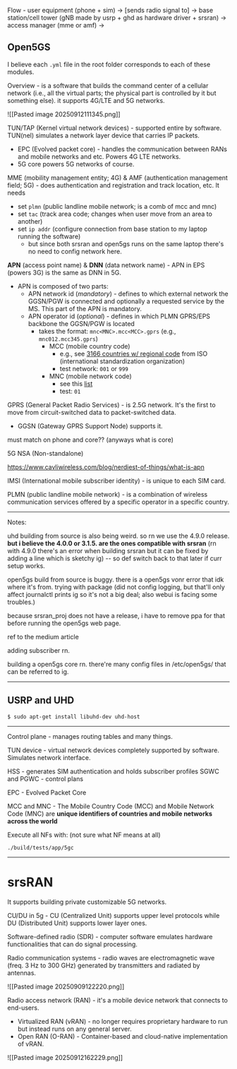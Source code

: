 Flow - user equipment (phone + sim) → \[sends radio signal to] → base station/cell tower (gNB made by usrp + ghd as hardware driver + srsran) → access manager (mme or amf) → 

## Open5GS

I believe each `.yml` file in the root folder corresponds to each of these modules. 

Overview - is a software that builds the command center of a cellular network (i.e., all the virtual parts; the physical part is controlled by it but something else). it supports 4G/LTE and 5G networks. 


![[Pasted image 20250912111345.png]]

TUN/TAP (Kernel virtual network devices) - supported entire by software. TUN(nel) simulates a network layer device that carries IP packets.

- EPC (Evolved packet core) - handles the communication between RANs and mobile networks and etc. Powers 4G LTE networks.
- 5G core powers 5G networks of course.

MME (mobility management entity; 4G) & AMF (authentication management field; 5G) - does authentication and registration and track location, etc. It needs
- set `plmn` (public landline mobile network; is a comb of mcc and mnc) 
- set `tac` (track area code; changes when user move from an area to another)
- set `ip addr` (configure connection from base station to my laptop running the software)
	- but since both srsran and open5gs runs on the same laptop there's no need to config network here.

**APN** (access point name) & **DNN** (data network name) - APN in EPS (powers 3G) is the same as DNN in 5G. 
- APN is composed of two parts:
	- APN network id (*mandatory*) - defines to which external network the GGSN/PGW is connected and optionally a requested service by the MS. This part of the APN is mandatory.
	- APN operator id (*optional*) - defines in which PLMN GPRS/EPS backbone the GGSN/PGW is located
		- takes the format: `mnc<MNC>.mcc<MCC>.gprs` (e.g., `mnc012.mcc345.gprs`)
			- MCC (mobile country code)
				- e.g., see [3166 countries w/ regional code](https://github.com/lukes/ISO-3166-Countries-with-Regional-Codes/blob/master/all/all.csv) from ISO (international standardization organization)
				- test network: `001` or `999`
			- MNC (mobile network code) 
				- see this [list](https://www.mcc-mnc.com/)
				- test: `01` 

GPRS (General Packet Radio Services) - is 2.5G network. It's the first to move from circuit-switched data to packet-switched data. 
- GGSN (Gateway GPRS Support Node) supports it.

must match on phone and core?? (anyways what is core)

5G NSA (Non-standalone) 

https://www.cavliwireless.com/blog/nerdiest-of-things/what-is-apn

IMSI (International mobile subscriber identity) - is unique to each SIM card.

PLMN (public landline mobile network) - is a combination of wireless communication services offered by a specific operator in a specific country.

---

Notes: 

uhd building from source is also being weird. so rn we use the 4.9.0 release. **but i believe the 4.0.0 or 3.1.5. are the ones compatible with srsran** (rn with 4.9.0 there's an error when building srsran but it can be fixed by adding a line which is sketchy ig) -- so def switch back to that later if curr setup works. 

open5gs build from source is buggy. there is a open5gs vonr error that idk where it's from. trying with package (did not config logging, but that'll only affect journalctl prints ig so it's not a big deal; also webui is facing some troubles.)

because srsran_proj does not have a release, i have to remove ppa for that before running the open5gs web page. 

ref to the medium article 

adding subscriber rn. 

building a open5gs core rn. there're many config files in /etc/open5gs/ that can be referred to ig. 

---

## USRP and UHD

```
$ sudo apt-get install libuhd-dev uhd-host
```

---


Control plane - manages routing tables and many things.

TUN device - virtual network devices completely supported by software. Simulates network interface. 

HSS - generates SIM authentication and holds subscriber profiles
SGWC and PGWC - control plans

EPC - Evolved Packet Core

MCC and MNC - The Mobile Country Code (MCC) and Mobile Network Code (MNC) are **unique identifiers of countries and mobile networks across the world**

Execute all NFs with: (not sure what NF means at all)
```
./build/tests/app/5gc
```

---
# srsRAN

It supports building private customizable 5G networks. 

CU/DU in 5g - CU (Centralized Unit) supports upper level protocols while DU (Distributed Unit) supports lower layer ones.

Software-defined radio (SDR) - computer software emulates hardware functionalities that can do signal processing. 

Radio communication systems - radio waves are electromagnetic wave (freq. 3 Hz to 300 GHz) generated by transmitters and radiated by antennas.

![[Pasted image 20250909122220.png]]

Radio access network (RAN) - it's a mobile device network that connects to end-users. 
- Virtualized RAN (vRAN) - no longer requires proprietary hardware to run but instead runs on any general server.
- Open RAN (O-RAN) - Container-based and cloud-native implementation of vRAN.


![[Pasted image 20250912162229.png]]